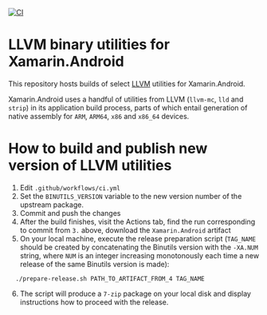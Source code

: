 [![CI](https://github.com/xamarin/xamarin-android-binutils/actions/workflows/ci.yml/badge.svg)](https://github.com/xamarin/xamarin-android-binutils/actions/workflows/ci.yml)

# LLVM binary utilities for Xamarin.Android 

This repository hosts builds of select
[LLVM](https://sourceware.org/binutils) utilities for Xamarin.Android.

Xamarin.Android uses a handful of utilities from LLVM (`llvm-mc`, `lld`
and `strip`) in its application build process, parts of which entail
generation of native assembly for `ARM`, `ARM64`, `x86` and `x86_64`
devices.

# How to build and publish new version of LLVM utilities

  1. Edit `.github/workflows/ci.yml`
  2. Set the `BINUTILS_VERSION` variable to the new version number of
     the upstream package.
  3. Commit and push the changes
  4. After the build finishes, visit the Actions tab, find the run
     corresponding to commit from `3.` above, download the
     `Xamarin.Android` artifact
  5. On your local machine, execute the release preparation script (`TAG_NAME` should be created by concatenating the Binutils version
     with the `-XA.NUM` string, where `NUM` is an integer increasing monotonously each time a new release of the same Binutils version
     is made):
```shell
  ./prepare-release.sh PATH_TO_ARTIFACT_FROM_4 TAG_NAME
```
  6. The script will produce a `7-zip` package on your local disk and
     display instructions how to proceed with the release.
 
